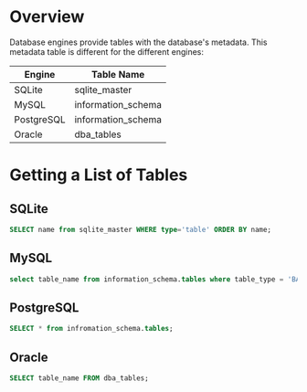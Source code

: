 # Overview
Database engines provide tables with the database's metadata. This metadata table is different for the different engines:

Engine | Table Name
--------|------------
SQLite | sqlite_master
MySQL | information_schema
PostgreSQL | information_schema
Oracle | dba_tables

# Getting a List of Tables
## SQLite
```sql
SELECT name from sqlite_master WHERE type='table' ORDER BY name;
```

## MySQL
```sql
select table_name from information_schema.tables where table_type = 'BASE TABLE' and table_schema = database();
```

## PostgreSQL
```sql
SELECT * from infromation_schema.tables;
```

## Oracle
```sql
SELECT table_name FROM dba_tables;
```